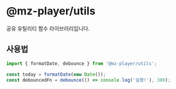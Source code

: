 # @mz-player/utils

공유 유틸리티 함수 라이브러리입니다.

## 사용법

```ts
import { formatDate, debounce } from '@mz-player/utils';

const today = formatDate(new Date());
const debouncedFn = debounce(() => console.log('실행!'), 300);
```

